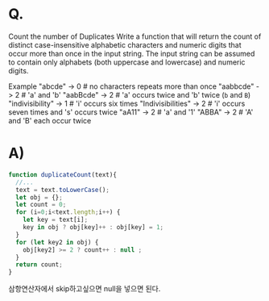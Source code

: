 # Q. 
Count the number of Duplicates
Write a function that will return the count of distinct case-insensitive alphabetic characters and numeric digits that occur more than once in the input string. The input string can be assumed to contain only alphabets (both uppercase and lowercase) and numeric digits.

Example
"abcde" -> 0 # no characters repeats more than once
"aabbcde" -> 2 # 'a' and 'b'
"aabBcde" -> 2 # 'a' occurs twice and 'b' twice (`b` and `B`)
"indivisibility" -> 1 # 'i' occurs six times
"Indivisibilities" -> 2 # 'i' occurs seven times and 's' occurs twice
"aA11" -> 2 # 'a' and '1'
"ABBA" -> 2 # 'A' and 'B' each occur twice
# A)
```js
function duplicateCount(text){
  //...
  text = text.toLowerCase();
  let obj = {};
  let count = 0;
  for (i=0;i<text.length;i++) {
    let key = text[i];
    key in obj ? obj[key]++ : obj[key] = 1;
  }
  for (let key2 in obj) {
    obj[key2] >= 2 ? count++ : null ;
  }
  return count;
}
```

삼항연산자에서 skip하고싶으면 null을 넣으면 된다.

